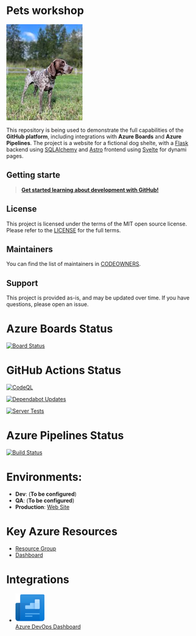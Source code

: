 # Pets workshop

![The Pets Workshop Mascot](/images/The%20Pets%20Workshop%20Mascot.png)

This repository is being used to demonstrate the full capabilities of the **GitHub platform**, including integrations with **Azure Boards** and **Azure Pipelines**. The project is a website for a fictional dog shelte, with a [Flask](https://flask.palletsprojects.com/en/stable/) backend using [SQLAlchemy](https://www.sqlalchemy.org/) and [Astro](https://astro.build/) frontend using [Svelte](https://svelte.dev/) for dynami pages.

## Getting starte

> **[Get started learning about development with GitHub!](./content/README.md)**

## License 

This project is licensed under the terms of the MIT open source license. Please refer to the [LICENSE](./LICENSE) for the full terms.

## Maintainers 

You can find the list of maintainers in [CODEOWNERS](./.github/CODEOWNERS).

## Support

This project is provided as-is, and may be updated over time. If you have questions, please open an issue.

# Azure Boards Status 

[![Board Status](https://dev.azure.com/PUnlimited/915ef36c-5c6d-47d3-a3af-c7570cefb4b9/f71d58d2-562e-4943-ac2f-10cf5c90caf7/_apis/work/boardbadge/d55d864f-57ca-474c-88a0-bc9eacf0cccb)](https://dev.azure.com/PUnlimited/915ef36c-5c6d-47d3-a3af-c7570cefb4b9/_boards/board/t/f71d58d2-562e-4943-ac2f-10cf5c90caf7/Stories/)

# GitHub Actions Status 
[![CodeQL](https://github.com/devrellabs/pets-workshop/actions/workflows/github-code-scanning/codeql/badge.svg)](https://github.com/devrellabs/pets-workshop/actions/workflows/github-code-scanning/codeql)

[![Dependabot Updates](https://github.com/devrellabs/pets-workshop/actions/workflows/dependabot/dependabot-updates/badge.svg)](https://github.com/devrellabs/pets-workshop/actions/workflows/dependabot/dependabot-updates)

[![Server Tests](https://github.com/devrellabs/pets-workshop/actions/workflows/server-test.yml/badge.svg)](https://github.com/devrellabs/pets-workshop/actions/workflows/server-test.yml)

# Azure Pipelines Status 
[![Build Status](https://dev.azure.com/PUnlimited/PetsWorkshop/_apis/build/status%2FServer%20Tests?branchName=main)](https://dev.azure.com/PUnlimited/PetsWorkshop/_build/latest?definitionId=10&branchName=main)

# Environments:
 - **Dev**: (**To be configured**)
 - **QA**: (**To be configured**)
 - **Production**: [Web Site](https://client.braveforest-9b03311d.westus.azurecontainerapps.io/)

# Key Azure Resources
- [Resource Group](https://portal.azure.com/#@daveburnisonyahoo.onmicrosoft.com/resource/subscriptions/9078e9ae-b0c7-4eb8-8054-e9bf5e1875ad/resourceGroups/rg-Production/overview)
- [Dashboard](https://portal.azure.com/#@daveburnisonyahoo.onmicrosoft.com/dashboard/arm/subscriptions/9078e9ae-b0c7-4eb8-8054-e9bf5e1875ad/resourcegroups/rg-production/providers/microsoft.portal/dashboards/dash-wgry4yau64yb6)

# Integrations 

- [![Azure DevOps Dashboard](/images/azure_devops_dashboard_icon.png)<br/>Azure DevOps Dashboard](https://dev.azure.com/PUnlimited/PetsWorkshop/_dashboards/dashboard/346a7268-ee7c-42e0-9beb-8000c9259df4)

